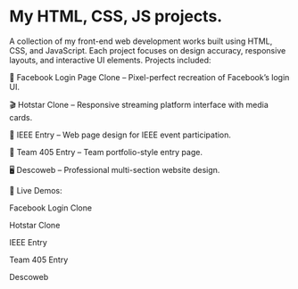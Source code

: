 # My HTML, CSS, JS projects.

A collection of my front-end web development works built using HTML, CSS, and JavaScript. Each project focuses on design accuracy, responsive layouts, and interactive UI elements.
Projects included:

🎯 Facebook Login Page Clone – Pixel-perfect recreation of Facebook’s login UI.

🎬 Hotstar Clone – Responsive streaming platform interface with media cards.

📄 IEEE Entry – Web page design for IEEE event participation.

👥 Team 405 Entry – Team portfolio-style entry page.

🖥 Descoweb – Professional multi-section website design.

🔗 Live Demos:

Facebook Login Clone

Hotstar Clone

IEEE Entry

Team 405 Entry

Descoweb
